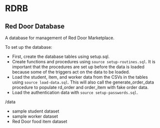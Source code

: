 # RDRB
## Red Door Database
A database for management of Red Door Marketplace. 

To set up the database:
- First, create the database tables using setup.sql.
- Create functions and procedures using `source setup-routines.sql`. It is important that the procedures are set up before the data is loaded because some of the triggers act on the data to be loaded.
- Load the student, item, and worker data from the CSVs in the tables using `source load-data.sql`. This will also call the generate_order_data procedure to populate rd_order and order_item with fake order data.
- Load the authentication data with `source setup-passwords.sql`.

/data
 - sample student dataset
 - sample worker dataset
 - Red Door food item dataset

